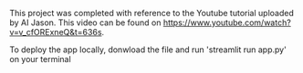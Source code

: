 This project was completed with reference to the Youtube tutorial uploaded by AI Jason. This video can be found on https://www.youtube.com/watch?v=v_cfORExneQ&t=636s. 

To deploy the app locally, donwload the file and run 'streamlit run app.py' on your terminal
